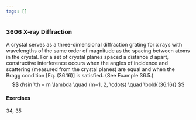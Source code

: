```yaml
---
tags: []
---
```


### 3606 X-ray Diffraction
A crystal serves as a three-dimensional diffraction grating for x rays with wavelengths of the same order of magnitude as the spacing between atoms in the crystal. For a set of crystal planes spaced a distance *d* apart, constructive interference occurs when the angles of incidence and scattering (measured from the crystal planes) are equal and when the Bragg condition [Eq. (36.16)] is satisfied. (See Example 36.5.)
$$
d\sin \th = m \lambda \quad (m=1, 2, \cdots) \quad \bold{(36.16)}
$$

#### Exercises
34, 35
